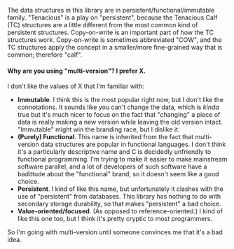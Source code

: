 The data structures in this library are in persistent/functional/immutable family.
"Tenacious" is a play on "persistent", because the Tenacious Calf (TC) structures are a little different from the most common kind of persistent structures.
Copy-on-write is an important part of how the TC structures work.
Copy-on-write is sometimes abbreviated "COW", and the TC structures apply the concept in a smaller/more fine-grained way that is common; therefore "calf".

#### Why are you using "multi-version"? I prefer X.

I don't like the values of X that I'm familiar with:

* **Immutable**. I think this is the most popular right now, but I don't
  like the connotations. It sounds like you can't change the data, which
  is _kinda_ true but it's much nicer to focus on the fact that
  "changing" a piece of data is really making a new version while
  leaving the old version intact. "Immutable" might win the branding
  race, but I dislike it.
* **(Purely) Functional**. This name is inherited from the fact that
  multi-version data structures are popular in functional languages.  I
  don't think it's a particularly descriptive name and C is decidedly
  unfriendly to functional programming.  I'm trying to make it easier to
  make mainstream software parallel, and a lot of developers of such
  software have a badittude about the "functional" brand, so it doesn't
  seem like a good choice.
* **Persistent**. I kind of like this name, but unfortunately it clashes
  with the use of "persistent" from databases.  This library has nothing
  to do with secondary storage durability, so that makes "persistent" a
  bad choice.
* **Value-oriented/focused**. (As opposed to reference-oriented.) I kind
  of like this one too, but I think it's pretty cryptic to most
  programmers.

So I'm going with multi-version until someone convinces me that it's a
bad idea.
